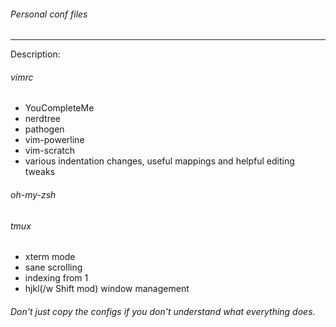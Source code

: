 ###### Personal conf files
--------------
Description:
###### vimrc
- YouCompleteMe
- nerdtree
- pathogen
- vim-powerline
- vim-scratch
- various indentation changes, useful mappings and helpful editing tweaks

###### oh-my-zsh
###### tmux
- xterm mode
- sane scrolling
- indexing from 1
- hjkl(/w Shift mod) window management

###### Don't just copy the configs if you don't understand what everything does.
